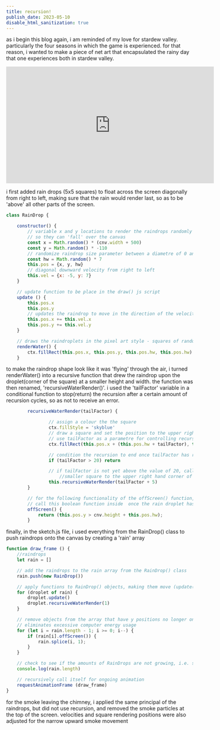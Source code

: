 ```yaml
---
title: recursion!
publish_date: 2023-05-10
disable_html_sanitization: true
--- 
```

<font>as i begin this blog again, i am reminded of my love for stardew valley. particularly the four seasons in which
the game is experienced. for that reason, i wanted to make a piece of net art that encapsulated the rainy day that one experiences both in stardew valley.</font>
<br>
<iframe width="560" height="315" src="https://www.youtube.com/embed/yrRCGNMTTFo" title="YouTube video player" frameborder="0" allow="accelerometer; autoplay; clipboard-write; encrypted-media; gyroscope; picture-in-picture; web-share" allowfullscreen></iframe>
<br>

<font>i first added rain drops (5x5 squares) to float across the screen diagonally from right to left, making sure that the rain would render last, so as to be 'above' all other parts of the screen.</font>


```js
class RainDrop {

    constructor() {
        // variable x and y locations to render the raindrops randomly OFF the canvas, 
        // so they can 'fall' over the canvas
        const x = Math.random() * (cnv.width + 500)
        const y = Math.random() * -110
        // randomize raindrop size parameter between a diametre of 0 and 7px
        const hw = Math.random() * 7
        this.pos = {x, y, hw}
        // diagonal downward velocity from right to left
        this.vel = {x: -5, y: 7}
    }

    // update function to be place in the draw() js script
    update () {
        this.pos.x 
        this.pos.y 
        // updates the raindrop to move in the direction of the velocity declared
        this.pos.x += this.vel.x
        this.pos.y += this.vel.y
    }

    // draws the raindroplets in the pixel art style - squares of random sizes
    renderWater() {
        ctx.fillRect(this.pos.x, this.pos.y, this.pos.hw, this.pos.hw)
    }
```
<font>to make the raindrop shape look like it was 'flying' through the air, i turned renderWater() into a recursive function that drew the raindrop upon the droplet(corner of the square) at a smaller height and width. the function was then renamed, 'recursiveWaterRender()'. i used the 'tailFactor' variable in a 
conditional function to stop(return) the recursion after a certain amount of recursion cycles, so as not to receive an error. </font>

```js
        recursiveWaterRender(tailFactor) {

                // assign a colour the the square
                ctx.fillStyle = 'skyblue'
                // draw a square and set the position to the upper right hand side of the square.
                // use tailFactor as a parametre for controlling recursion amount
                ctx.fillRect(this.pos.x + (this.pos.hw + tailFactor), this.pos.y - (this.pos.hw + tailFactor), this.pos.hw - tailFactor/5, this.pos.hw - tailFactor/5)

                // condition the recursion to end once tailFactor has reached a value of over 20
                if (tailFactor > 20) return

                // if tailFactor is not yet above the value of 20, call this function once more inside itself, making a
                    //smaller square to the upper right hand corner of the previous square 
                this.recursiveWaterRender(tailFactor + 5) 
        }

        // for the following functionality of the offScreen() function, refer to the code at the next section down
        // call this boolean function inside  once the rain droplet has reached a point that is off the canvas, so as to not    cause the browser to eventually start panting
        offScreen() {
            return (this.pos.y > cnv.height + this.pos.hw);
        }

```
<font>finally, in the sketch.js file, i used everything from the RainDrop() class to push raindrops onto the canvas by creating a 'rain' array</font>

```js
function draw_frame () {
    //raindrops
    let rain = []

    // add the raindrops to the rain array from the RainDrop() class
    rain.push(new RainDrop())

    // apply functions to RainDrop() objects, making them move (update()) and look cool (recursion())
    for (droplet of rain) {
        droplet.update()
        droplet.recursiveWaterRender(1)
    }

    // remove objects from the array that have y positions no longer on the canvas.
    // eliminates excessive computer energy usage
    for (let i = rain.length - 1; i >= 0; i--) {
        if (rain[i].offScreen()) {
            rain.splice(i, 1);
        }
    }

    // check to see if the amounts of RainDrops are not growing, i.e. slowing the computer
    console.log(rain.length)

    // recursively call itself for ongoing animation
    requestAnimationFrame (draw_frame)
}
```
<font>
        for the smoke leaving the chimney, i applied the same principal of the raindrops, but did not use recursion, and removed the smoke particles at the top of the screen. velocities and square rendering positions were also adjusted for the narrow upward smoke movement
</font>












